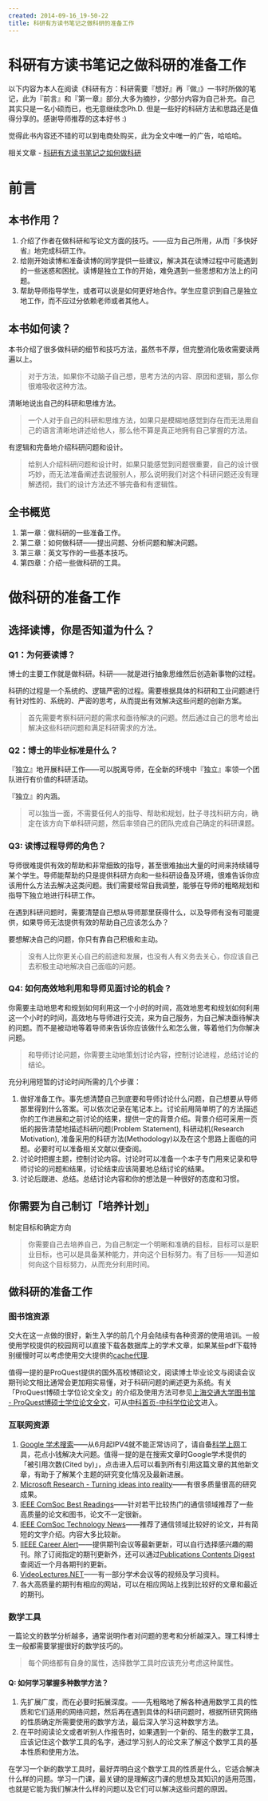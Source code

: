 ```yaml
---
created: 2014-09-16_19-50-22
title: 科研有方读书笔记之做科研的准备工作
---
```


# 科研有方读书笔记之做科研的准备工作

以下内容为本人在阅读《科研有方：科研需要『想好』再『做』》一书时所做的笔记，此为『前言』和『第一章』部分,大多为摘抄，少部分内容为自己补充。自己其实只是一名小硕而已，也无意继续念Ph.D. 但是一些好的科研方法和思路还是值得分享的。感谢导师推荐的这本好书 :) 

觉得此书内容还不错的可以到电商处购买，此为全文中唯一的广告，哈哈哈。

相关文章 - [科研有方读书笔记之如何做科研](http://blog.yuanbin.me/posts/2015/01/research-how-to.html)
<!--more-->
# 前言

## 本书作用？

1. 介绍了作者在做科研和写论文方面的技巧。——应为自己所用，从而『多快好省』地完成科研工作。
2. 给刚开始读博和准备读博的同学提供一些建议，解决其在读博过程中可能遇到的一些迷惑和困扰。读博是独立工作的开始，难免遇到一些思想和方法上的问题。
3. 帮助导师指导学生，或者可以说是如何更好地合作。学生应意识到自己是独立地工作，而不应过分依赖老师或者其他人。

## 本书如何读？

本书介绍了很多做科研的细节和技巧方法，虽然书不厚，但完整消化吸收需要读两遍以上。

> 对于方法，如果你不动脑子自己想，思考方法的内容、原因和逻辑，那么你很难吸收这种方法。

清晰地说出自己的科研和思维方法。

> 一个人对于自己的科研和思维方法，如果只是模糊地感觉到存在而无法用自己的语言清晰地讲述给他人，那么他不算是真正地拥有自己掌握的方法。

有逻辑和完备地介绍科研问题和设计。

> 给别人介绍科研问题和设计时，如果只能感觉到问题很重要，自己的设计很巧妙，而无法准备阐述去说服别人，那么说明我们对这个科研问题还没有理解透彻，我们的设计方法还不够完备和有逻辑性。

## 全书概览

1. 第一章：做科研的一些准备工作。
2. 第二章：如何做科研——提出问题、分析问题和解决问题。
3. 第三章：英文写作的一些基本技巧。
4. 第四章：介绍一些做科研的工具。


# 做科研的准备工作

## 选择读博，你是否知道为什么？  

### Q1：为何要读博？

博士的主要工作就是做科研。科研——就是进行抽象思维然后创造新事物的过程。

科研的过程是一个系统的、逻辑严密的过程。需要根据具体的科研和工业问题进行有针对性的、系统的、严密的思考，从而提出有效解决这些问题的创新方案。

> 首先需要考察科研问题的需求和亟待解决的问题。然后通过自己的思考给出解决这些科研问题和满足科研需求的方法。

### Q2：博士的毕业标准是什么？

『独立』地开展科研工作——可以脱离导师，在全新的环境中『独立』率领一个团队进行有价值的科研活动。

『独立』的内涵。

> 可以独当一面，不需要任何人的指导、帮助和规划，肚子寻找科研方向，确定在该方向下单科研问题，然后率领自己的团队完成自己确定的科研课题。

### Q3: 读博过程导师的角色？

导师很难提供有效的帮助和非常细致的指导，甚至很难抽出大量的时间来持续辅导某个学生。导师能帮助的只是提供科研方向和一些科研设备及环境，很难告诉你应该用什么方法去解决这类问题。我们需要经常自我调整，能够在导师的粗略规划和指导下独立地进行科研工作。  

在遇到科研问题时，需要清楚自己想从导师那里获得什么，以及导师有没有可能提供，如果导师无法提供有效的帮助自己应该怎么办？

要想解决自己的问题，你只有靠自己积极和主动。  

> 没有人比你更关心自己的前途和发展，也没有人有义务去关心，你应该自己去积极主动地解决自己面临的问题。  

### Q4: 如何高效地利用和导师见面讨论的机会？

你需要主动地思考和规划如何利用这一个小时的时间，高效地思考和规划如何利用这一个小时的时间，高效地与导师进行交流，来为自己服务，为自己解决亟待解决的问题。而不是被动地等着导师来告诉你应该做什么和怎么做，等着他们为你解决问题。  

> 和导师讨论问题，你需要主动地策划讨论内容，控制讨论进程，总结讨论的结论。  

充分利用短暂的讨论时间所需的几个步骤：  

1. 做好准备工作。事先想清楚自己到底要和导师讨论什么问题，自己想要从导师那里得到什么答案。可以依次记录在笔记本上。讨论前用简单明了的方法描述你的工作进展和之前讨论的结果，提供一定的背景介绍。背景介绍可采用一页纸的报告清楚地描述科研问题(Problem Statement), 科研动机(Research Motivation), 准备采用的科研方法(Methodology)以及在这个思路上面临的问题。必要时可以准备相关文献以便查阅。  
2. 讨论时把握主题，控制讨论内容。讨论时可以准备一个本子专门用来记录和导师讨论的问题和结果，讨论结束应该简要地总结讨论的结果。  
3. 讨论后跟进、总结。总结讨论内容和你的想法是一种很好的态度和习惯。  


## 你需要为自己制订「培养计划」  

制定目标和确定方向

> 你需要自己去培养自己，为自己制定一个明晰和准确的目标，目标可以是职业目标，也可以是具备某种能力，并向这个目标努力。有了目标——知道如何向这个目标努力，从而充分利用时间。  

## 做科研的准备工作

### 图书馆资源

交大在这一点做的很好，新生入学的前几个月会陆续有各种资源的使用培训。一般使用学校提供的校园网可以直接下载各数据库上的学术文章，如果某些pdf下载特别缓慢时可以考虑使用交大提供的[cache代理](http://cache.sjtu.edu.cn/).  

值得一提的是ProQuest提供的国外高校博硕论文，阅读博士毕业论文与阅读会议期刊论文相比通常会更加翔实易懂，对于科研问题的阐述更为系统。有关「ProQuest博硕士学位论文全文」的介绍及使用方法可参见[上海交通大学图书馆 - ProQuest博硕士学位论文全文](http://www.lib.sjtu.edu.cn/index.php?m=content&c=index&a=show&catid=223&id=248)，可从[中科首页-中科学位论文](http://pqdt.lib.sjtu.edu.cn/)进入。  

### 互联网资源

1. [Google 学术搜索](http://scholar.google.com.hk/)——从6月起IPV4就不能正常访问了，请自备[科学上网](https://github.com/sjtug/kxsw)工具，花点小钱解决大问题。值得一提的是在搜索文章时Google学术提供的「被引用次数(Cited by)」，点击进入后可以看到所有引用这篇文章的其他新文章，有助于了解某个主题的研究变化情况及最新进展。  
2. [Microsoft Research - Turning ideas into reality](http://research.microsoft.com/en-us/)——有很多质量很高的研究成果。  
3. [IEEE ComSoc Best Readings](http://www.comsoc.org/best-readings)——针对若干比较热门的通信领域推荐了一些高质量的论文和图书，论文不一定很新。  
4. [IEEE ComSoc Technology News](http://www.comsoc.org/ctn)——推荐了通信领域比较好的论文，并有简短的文字介绍。内容大多比较新。  
5. [IIEEE Career Alert](http://www.ieee.org/education_careers/careers/10021972)——提供期刊会议等最新更新，可以自行选择感兴趣的期刊。除了订阅指定的期刊更新外，还可以通过[Publications Contents Digest](http://www.comsoc.org/publications-content-digest)查阅近一个月各期刊的更新。  
6. [VideoLectures.NET](http://videolectures.net/)——有一部分学术会议等的视频及学习资料。  
7. 各大高质量的期刊有相应的网站，可以在相应网站上找到比较好的文章和最近的期刊。

### 数学工具

一篇论文的数学分析越多，通常说明作者对问题的思考和分析越深入。理工科博士生一般都需要掌握很好的数学技巧的。  

> 每个网络都有自身的属性，选择数学工具时应该充分考虑这种属性。  

#### Q: 如何学习掌握多种数学方法？

1. 先扩展广度，而在必要时拓展深度。——先粗略地了解各种通用数学工具的性质和它们适用的网络问题，然后再在遇到具体的科研问题时，根据所研究网络的性质确定所需要使用的数学方法，最后深入学习这种数学方法。   
2. 在平时阅读论文或者听别人作报告时，如果遇到一个新的、陌生的数学工具，应该记住这个数学工具的名字，通过学习别人的论文来了解这个数学工具的基本性质和使用方法。

在学习一个新的数学工具时，最好弄明白这个数学工具的性质是什么，它适合解决什么样的问题。学习一门课，最关键的是理解这门课的思想及其知识的适用范围，也就是它能为我们解决什么样的问题以及它们可以解决这些问题的原因。